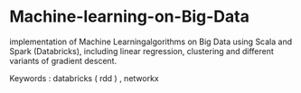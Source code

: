 # Machine-learning-on-Big-Data

implementation of Machine Learningalgorithms on Big Data using Scala and Spark (Databricks), including linear regression, clustering and different variants of gradient descent.

Keywords : databricks ( rdd ) , networkx
